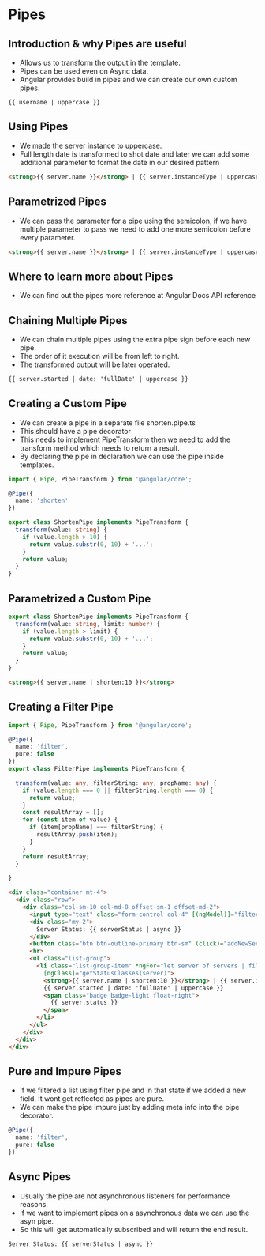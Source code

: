 # Pipes

## Introduction & why Pipes are useful

* Allows us to transform the output in the template.
* Pipes can be used even on Async data.
* Angular provides build in pipes and we can create our own custom pipes.

```{{ username | uppercase }}```

## Using Pipes

* We made the server instance to uppercase.
* Full length date is transformed to shot date and later we can add some additional parameter to format the date in our desired pattern

```html
<strong>{{ server.name }}</strong> | {{ server.instanceType | uppercase }} | {{ server.started | date}}
```

## Parametrized Pipes

* We can pass the parameter for a pipe using the semicolon, if we have multiple parameter to pass we need to add one more semicolon before every parameter.

```html
<strong>{{ server.name }}</strong> | {{ server.instanceType | uppercase }} | {{ server.started | date: 'fullDate'}}
```

## Where to learn more about Pipes

* We can find out the pipes more reference at Angular Docs API reference

## Chaining Multiple Pipes

* We can chain multiple pipes using the extra pipe sign before each new pipe.
* The order of it execution will be from left to right.
* The transformed output will be later operated.

```html
{{ server.started | date: 'fullDate' | uppercase }}
```

## Creating a Custom Pipe

* We can create a pipe in a separate file shorten.pipe.ts
* This should have a pipe decorator
* This needs to implement PipeTransform then we need to add the transform method which needs to return a result.
* By declaring the pipe in declaration we can use the pipe inside templates.

```typescript
import { Pipe, PipeTransform } from '@angular/core';

@Pipe({
  name: 'shorten'
})

export class ShortenPipe implements PipeTransform {
  transform(value: string) {
    if (value.length > 10) {
      return value.substr(0, 10) + '...';
    }
    return value;
  }
}

```

## Parametrized a Custom Pipe

```typescript
export class ShortenPipe implements PipeTransform {
  transform(value: string, limit: number) {
    if (value.length > limit) {
      return value.substr(0, 10) + '...';
    }
    return value;
  }
}
```

```html
<strong>{{ server.name | shorten:10 }}</strong>
```

## Creating a Filter Pipe

```typescript
import { Pipe, PipeTransform } from '@angular/core';

@Pipe({
  name: 'filter',
  pure: false
})
export class FilterPipe implements PipeTransform {

  transform(value: any, filterString: any, propName: any) {
    if (value.length === 0 || filterString.length === 0) {
      return value;
    }
    const resultArray = [];
    for (const item of value) {
      if (item[propName] === filterString) {
        resultArray.push(item);
      }
    }
    return resultArray;
  }

}

```

```html
<div class="container mt-4">
  <div class="row">
    <div class="col-sm-10 col-md-8 offset-sm-1 offset-md-2">
      <input type="text" class="form-control col-4" [(ngModel)]="filterString" placeholder="Filter">
      <div class="my-2">
        Server Status: {{ serverStatus | async }}
      </div>
      <button class="btn btn-outline-primary btn-sm" (click)="addNewServer()">Add Server</button>
      <hr>
      <ul class="list-group">
        <li class="list-group-item" *ngFor="let server of servers | filter: filterString: 'status'"
          [ngClass]="getStatusClasses(server)">
          <strong>{{ server.name | shorten:10 }}</strong> | {{ server.instanceType | uppercase }} |
          {{ server.started | date: 'fullDate' | uppercase }}
          <span class="badge badge-light float-right">
            {{ server.status }}
          </span>
        </li>
      </ul>
    </div>
  </div>
</div>
```

## Pure and Impure Pipes

* If we filtered a list using filter pipe and in that state if we added a new field. It wont get reflected as pipes are pure.
* We can make the pipe impure just by adding meta info into the pipe decorator.

```typescript
@Pipe({
  name: 'filter',
  pure: false
})
```

## Async Pipes

* Usually the pipe are not asynchronous listeners for performance reasons.
* If we want to implement pipes on a asynchronous data we can use the asyn pipe.
* So this will get automatically subscribed and will return the end result.

```html
Server Status: {{ serverStatus | async }}
```
